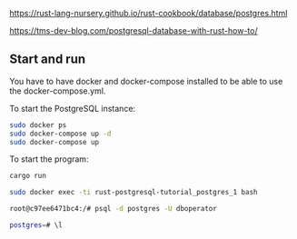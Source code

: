 https://rust-lang-nursery.github.io/rust-cookbook/database/postgres.html

https://tms-dev-blog.com/postgresql-database-with-rust-how-to/

## Start and run

You have to have docker and docker-compose installed to be able to use the docker-compose.yml.

To start the PostgreSQL instance:

```bash
sudo docker ps
sudo docker-compose up -d
sudo docker-compose up
```

To start the program:

```bash
cargo run
```

```bash
sudo docker exec -ti rust-postgresql-tutorial_postgres_1 bash

root@c97ee6471bc4:/# psql -d postgres -U dboperator

postgres=# \l
```

